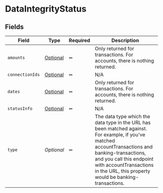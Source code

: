 # DataIntegrityStatus


## Fields

| Field                                                                                                                                                                                                                                                            | Type                                                                                                                                                                                                                                                             | Required                                                                                                                                                                                                                                                         | Description                                                                                                                                                                                                                                                      |
| ---------------------------------------------------------------------------------------------------------------------------------------------------------------------------------------------------------------------------------------------------------------- | ---------------------------------------------------------------------------------------------------------------------------------------------------------------------------------------------------------------------------------------------------------------- | ---------------------------------------------------------------------------------------------------------------------------------------------------------------------------------------------------------------------------------------------------------------- | ---------------------------------------------------------------------------------------------------------------------------------------------------------------------------------------------------------------------------------------------------------------- |
| `amounts`                                                                                                                                                                                                                                                        | [Optional<DataIntegrityAmounts>](../../models/shared/DataIntegrityAmounts.md)                                                                                                                                                                                    | :heavy_minus_sign:                                                                                                                                                                                                                                               | Only returned for transactions. For accounts, there is nothing returned.                                                                                                                                                                                         |
| `connectionIds`                                                                                                                                                                                                                                                  | [Optional<DataIntegrityConnectionId>](../../models/shared/DataIntegrityConnectionId.md)                                                                                                                                                                          | :heavy_minus_sign:                                                                                                                                                                                                                                               | N/A                                                                                                                                                                                                                                                              |
| `dates`                                                                                                                                                                                                                                                          | [Optional<DataIntegrityDates>](../../models/shared/DataIntegrityDates.md)                                                                                                                                                                                        | :heavy_minus_sign:                                                                                                                                                                                                                                               | Only returned for transactions. For accounts, there is nothing returned.                                                                                                                                                                                         |
| `statusInfo`                                                                                                                                                                                                                                                     | [Optional<DataIntegrityStatusInfo>](../../models/shared/DataIntegrityStatusInfo.md)                                                                                                                                                                              | :heavy_minus_sign:                                                                                                                                                                                                                                               | N/A                                                                                                                                                                                                                                                              |
| `type`                                                                                                                                                                                                                                                           | *Optional<String>*                                                                                                                                                                                                                                               | :heavy_minus_sign:                                                                                                                                                                                                                                               | The data type which the data type in the URL has been matched against. For example, if you've matched accountTransactions and banking-transactions, and you call this endpoint with accountTransactions in the URL, this property would be banking-transactions. |